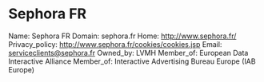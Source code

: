 
# Sephora FR

Name: Sephora FR
Domain: sephora.fr
Home: http://www.sephora.fr/
Privacy_policy: http://www.sephora.fr/cookies/cookies.jsp
Email: serviceclients@sephora.fr
Owned_by: LVMH
Member_of: European Data Interactive Alliance
Member_of: Interactive Advertising Bureau Europe (IAB Europe)
